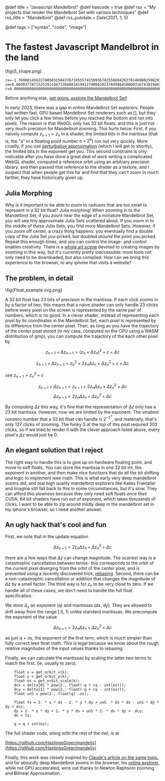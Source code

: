 
@def title = "Javascript Mandelbrot"
@def hascode = true
@def rss = "My projects that render the Mandelbrot Set with various techniques"
@def rss_title = "Mandelbrot"
@def rss_pubdate = Date(2021, 1, 5)

@def tags = ["syntax", "code", "image"]

# The fastest Javascript Mandelbrot in the land

\fig{S_shape.png}
```
re=-1.7690814562274050315843767105557415995678255069426278146980259620139710642566655442009374834559214525490298159;
im=0.00303778715253911967339488181941274068102374494645866031674381946201892057134148878778176962091542987845068523;
r=0.00000000000000000000000000000000000000000000000000000000000000000000000000000000000000000006136366831622158191
```



Before anything else, 
[get going, explore the Mandelbrot Set!](https://hastingsgreer.github.io/mandeljs)

In early 2023, there was a gap in online Mandelbrot Set explorers. People had written fast, GPU based Mandelbrot Set renderers such as [], but they only let you click a few times before you reached the bottom and ran into pixels. The
reason is that WebGL only has 32 bit floats, and this is just not very much precision for Mandelbrot zooming. This hurts twice: First, if you naively compute $z_{n + 1} = z_n$ in a shader, the limited bits in the mantissa (that is, the "a" in a floating point number $a \times 2^{b}$) run out very quickly. More cruelly, if you use [perturbative approximation](http://www.science.eclipse.co.uk/sft_maths.pdf)
(which I will get to shortly), the limited bits in the exponent get you. This second constraint is only noticable after you have done a great deal of work writing a complicated WebGL shader, computed a reference orbit using an arbitrary precision library, and then passed that reference to the shader as a texture, and I suspect that when people get this far and find that they can't zoom in much farther, they have historically given up.

## Julia Morphing

Why is it important to be able to zoom to radiuses that are too small to represent in a 32 bit float? Julia morphing! When zooming in to the Mandelbrot Set, if you zoom near the edge of a miniature Mandelbrot Set, you will see tiny approximate Julia Sets scattered about. If you zoom in to the middle of these Julia Sets, you find more Mandelbrot Sets. However, if you zoom off center, a crazy thing happens: you eventually find a double copy of the Julia Set you picked, but doubled _around_ the point you picked. Repeat this enough times, and you can control the image- and control enables creativity. There is a [whole art scene](https://mathr.co.uk/web/m-artists.html#3rd-Order-Evolution) devoted to creating images by zooming in this way, but it's currently pretty inaccessible: most tools not only need to be downloaded, but also compiled. How can we bring this experience to the browser, to any iphone that visits a website?

## The problem, in detail

\fig{Float_example.svg.png}

A 32 bit float has 23 bits of precision in the mantissa. If each click zooms in by a factor of two, this means that a naive shader can only handle 23 clicks before every pixel on the screen is represented by the same pair of numbers, which is no good. In a clever shader, instead of representing each pixel by its coordinates in the Mandelbrot Set, each pixel is represented by its difference from the center pixel. Then, as long as you have the trajectory of the center pixel stored (in my case, computed on the CPU using a WASM distribution of gmp), you can compute the trajactory of the each other pixel by

$$z_{n + 1} + \Delta z_{n + 1} = (z_n + \Delta z_n)^2 + c + \Delta c$$


$$z_{n + 1} + \Delta z_{n + 1} = z_n^2 + 2 z_n \Delta z_n + \Delta z_n^2 + c + \Delta c$$

use $z_{n + 1} = z_n^2 + c$

$$z_{n + 1} + \Delta z_{n + 1} = z_{n + 1}  + 2 z_n \Delta z_n + \Delta z_n^2 + \Delta c$$
$$\Delta z_{n + 1} = 2 z_n \Delta z_n + \Delta z_n^2 + \Delta c$$

By computing $\Delta z$ this way, it's fine that the representation of $\Delta z$ only has a 23 bit mantissa. However, now we are limited  by the exponent. The smallest nonzero number that a 32 bit float can handle is $2^{-2^7}$, and materially, that's only 127 clicks of zooming. The funky S at the top of this post required 303 clicks, so if we tried to render it with the clever approach listed above, every pixel's $\Delta z$ would just be 0.

## An elegant solution that I reject

The right way to handle this is to give up on hardware floating point, and move to soft floats. You can store the mantissa in one 32 bit int, the exponent in another, and then make nice functions that do all the bit shifting and logic to implement ieee math. This is what early very deep mandelbrot zooms did, and real high quality mandelbrot explorers like Kalles Fraktaller and Imagina still fall back to this in some circumstances, but it's slow. They can afford this slowness because they only need soft floats once their CUDA, 64 bit shaders have run out of exponent, which takes thousands of clicks. I want to be able to zip around mildly deep in the mandelbrot set in my iphone's browser, so I need another answer.

## An ugly hack that's cool and fun

First, we note that in the update equation

$$\Delta z_{n + 1} = 2 z_n \Delta z_n + \Delta z_n^2 + \Delta c$$

there are a few ways that $\Delta z$ can change magnitude. The scariest way is a catastrophic cancellation between terms- this corresponds to the orbit of the current pixel diverging from the orbit of the center pixel, and is prevented using a recently discovered trick, [rebasing](https://fractalforums.org/fractal-mathematics-and-new-theories/28/another-solution-to-perturbation-glitches/4360/msg29835#msg29835). Second, there can be a non-catastrophic cancellation or addition that changes the magnitude of $\Delta z$ by a small factor. The third way is for $z_n$ to be very close to zero. If we handle all of these cases, we don't need to handle the full float specification. 

We store $\Delta_z$ an exponent (q) and mantissas (dx, dy). They are allowed to drift away from the range [.5, 1) unlike standard mantissas. We precompute the exponent of the value 

$$\Delta z_{n + 1} = 2 z_n \Delta z_n + \Delta z_n^2 + \Delta c$$

as just q + os, the exponent of the first term, which is much simpler than fully correct ieee float math. This is legal because we know about the rough relative magnitudes of the input values thanks to rebasing. 

Finally, we can calculate the mantissas by scaling the latter two terms to match the first. (ie, usually to zero).

```
    float x = get_orbit_x(k);
    float y = get_orbit_y(k);
    float os = get_orbit_scale(k);
    dcx = delta[0] * pow(2., float(-q + cq - int(os)));
    dcy = delta[1] * pow(2., float(-q + cq - int(os)));
    float unS = pow(2., float(q) -os);

    float tx = 2. * x * dx - 2. * y * dy + unS  * dx * dx - unS * dy * dy + dcx;
    dy = 2. * x * dy + 2. * y * dx + unS * 2. * dx * dy +  dcy;
    dx = tx;

    q = q + int(os);
```

The full shader code, along with the rest of the owl, is at

[https://github.com/HastingsGreer/mandeljs](https://github.com/HastingsGreer/mandeljs)

Finally, this work was closely inspired by [Claude's article on the same topic](https://mathr.co.uk/blog/2021-05-14_deep_zoom_theory_and_practice.html#a2021-05-14_deep_zoom_theory_and_practice_rescaling), and for absurdly deep Mandelbrot zooms in the browser, his [online explorer](https://fraktaler.mathr.co.uk/live/latest/), while not GPU accelerated, wins out thanks to Newton Raphsom zooming and Bilinear Approximation.



